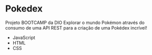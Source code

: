 # Pokedex

Projeto BOOTCAMP da DIO
Explorar o mundo Pokémon através do consumo de uma API REST para a criação de uma Pokédex incrível!

- JavaScript
- HTML
- CSS